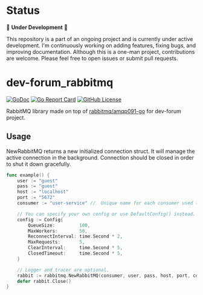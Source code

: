# Status
🚧 **Under Development** 🚧

This repository is a part of an ongoing project and is currently under active development. I'm continuously working on adding features, fixing bugs, and improving documentation. 
Although this is a one-man project, contributions are welcome.
Please feel free to open issues or submit pull requests.

# dev-forum_rabbitmq
[![GoDoc](https://godoc.org/github.com/krixlion/dev_forum-rabbitmq?status.svg)](https://godoc.org/github.com/krixlion/dev_forum-rabbitmq)
[![Go Report Card](https://goreportcard.com/badge/github.com/krixlion/dev_forum-rabbitmq)](https://goreportcard.com/report/github.com/krixlion/dev_forum-rabbitmq)
[![GitHub License](https://img.shields.io/github/license/krixlion/dev_forum-rabbitmq)](LICENSE)

RabbitMQ library made on top of [rabbitmq/amqp091-go](https://github.com/rabbitmq/amqp091-go) for dev-forum project. 

## Usage
NewRabbitMQ returns a new initialized connection struct.
It will manage the active connection in the background.
Connection should be closed in order to shut it down gracefully.

```go
func example() {
	user := "guest"
	pass := "guest"
	host := "localhost"
	port := "5672"
	consumer := "user-service" //  Unique name for each consumer used to sign messages.

	// You can specify your own config or use DefaultConfig() instead.
	config := Config{
		QueueSize:         100,
		MaxWorkers:        50,
		ReconnectInterval: time.Second * 2,
		MaxRequests:       5,
		ClearInterval:     time.Second * 5,
		ClosedTimeout:     time.Second * 5,
	}

	// Logger and tracer are optional.
	rabbit := rabbitmq.NewRabbitMQ(consumer, user, pass, host, port, config, WithLogger(customLogger))
	defer rabbit.Close()
}
```
